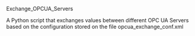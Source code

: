 Exchange_OPCUA_Servers

A Python script that exchanges values between different OPC UA Servers based on the
configuration stored on the file opcua_exchange_conf.xml
